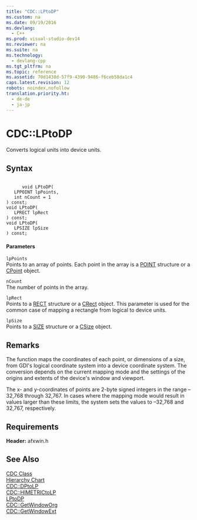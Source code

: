 ```yaml
---
title: "CDC::LPtoDP"
ms.custom: na
ms.date: 09/19/2016
ms.devlang: 
  - C++
ms.prod: visual-studio-dev14
ms.reviewer: na
ms.suite: na
ms.technology: 
  - devlang-cpp
ms.tgt_pltfrm: na
ms.topic: reference
ms.assetid: 70d1438d-57f9-4390-9486-f6ceb58da1c4
caps.latest.revision: 12
robots: noindex,nofollow
translation.priority.ht: 
  - de-de
  - ja-jp
---
```

# CDC::LPtoDP
Converts logical units into device units.  
  
## Syntax  
  
```  
  
      void LPtoDP(  
   LPPOINT lpPoints,  
   int nCount = 1   
) const;  
void LPtoDP(  
   LPRECT lpRect   
) const;  
void LPtoDP(  
   LPSIZE lpSize   
) const;  
```  
  
#### Parameters  
 `lpPoints`  
 Points to an array of points. Each point in the array is a [POINT](../vs140/POINT-Structure.md) structure or a [CPoint](../vs140/CPoint-Class.md) object.  
  
 `nCount`  
 The number of points in the array.  
  
 `lpRect`  
 Points to a [RECT](../vs140/RECT-Structure.md) structure or a [CRect](../vs140/CRect-Class.md) object. This parameter is used for the common case of mapping a rectangle from logical to device units.  
  
 `lpSize`  
 Points to a [SIZE](http://msdn.microsoft.com/library/windows/desktop/dd145106) structure or a [CSize](../vs140/CSize-Class.md) object.  
  
## Remarks  
 The function maps the coordinates of each point, or dimensions of a size, from GDI's logical coordinate system into a device coordinate system. The conversion depends on the current mapping mode and the settings of the origins and extents of the device's window and viewport.  
  
 The x- and y-coordinates of points are 2-byte signed integers in the range –32,768 through 32,767. In cases where the mapping mode would result in values larger than these limits, the system sets the values to –32,768 and 32,767, respectively.  
  
## Requirements  
 **Header:** afxwin.h  
  
## See Also  
 [CDC Class](../vs140/CDC-Class.md)   
 [Hierarchy Chart](../vs140/Hierarchy-Chart.md)   
 [CDC::DPtoLP](../vs140/CDC--DPtoLP.md)   
 [CDC::HIMETRICtoLP](../vs140/CDC--HIMETRICtoLP.md)   
 [LPtoDP](http://msdn.microsoft.com/library/windows/desktop/dd145042)   
 [CDC::GetWindowOrg](../vs140/CDC--GetWindowOrg.md)   
 [CDC::GetWindowExt](../vs140/CDC--GetWindowExt.md)